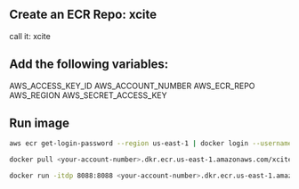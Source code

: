 ## Create an ECR Repo: xcite
call it: xcite

## Add the following variables: 

AWS_ACCESS_KEY_ID
AWS_ACCOUNT_NUMBER
AWS_ECR_REPO
AWS_REGION
AWS_SECRET_ACCESS_KEY


## Run image
```sh
aws ecr get-login-password --region us-east-1 | docker login --username AWS --password-stdin <your-account-number>.dkr.ecr.us-east-1.amazonaws.com

docker pull <your-account-number>.dkr.ecr.us-east-1.amazonaws.com/xcite:latest

docker run -itdp 8088:8088 <your-account-number>.dkr.ecr.us-east-1.amazonaws.com/xcite:latest
```